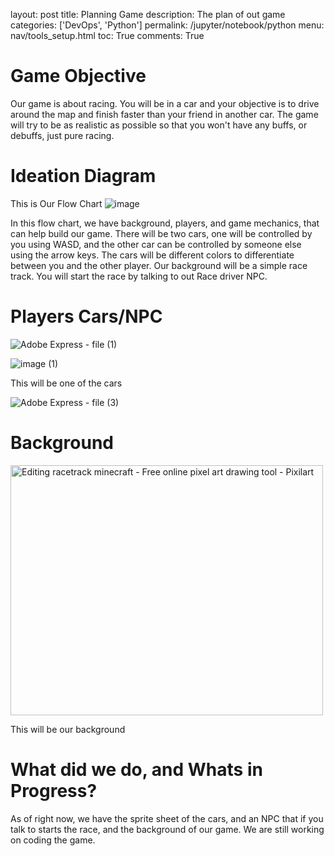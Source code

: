 layout: post
title: Planning Game
description: The plan of out game
categories: ['DevOps', 'Python']
permalink: /jupyter/notebook/python
menu: nav/tools_setup.html
toc: True
comments: True

<h1>Game Objective</h1>

Our game is about racing. You will be in a car and your objective is to drive around the map and finish faster than your friend in another car. The game will try to be as realistic as possible so that you won't have any buffs, or debuffs, just pure racing. 

<h1>Ideation Diagram</h1>

This is Our Flow Chart
![image](https://github.com/user-attachments/assets/2628ceff-878a-4446-8644-cc63eb17c15b)



In this flow chart, we have background, players, and game mechanics, that can help build our game. There will be two cars, one will be controlled by you using WASD, and the other car can be controlled by someone else using the arrow keys. The cars will be different colors to differentiate between you and the other player. Our background will be a simple race track. You will start the race by talking to out Race driver NPC.

<h1>Players Cars/NPC</h1>

![Adobe Express - file (1)](https://github.com/user-attachments/assets/dfc378cc-7616-42a3-8724-d39396ed101f)

![image (1)](https://github.com/user-attachments/assets/aac5229f-c598-4d71-a5d6-29f3a031a3ff)

This will be one of the cars

![Adobe Express - file (3)](https://github.com/user-attachments/assets/79b8ff58-9311-446b-9be7-620cb13cbdc0)

<h1>Background</h1>

<img src="https://art.pixilart.com/6e83f4431d6c68c.gif" alt="Editing racetrack minecraft - Free online pixel art drawing tool - Pixilart" width="500" height="400">


This will be our background

<h1>What did we do, and Whats in Progress?</h1>

As of right now, we have the sprite sheet of the cars, and an NPC that if you talk to starts the race, and the background of our game. We are still working on coding the game.
